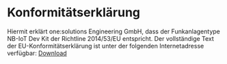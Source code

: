 # Konformitätserklärung

Hiermit erklärt one:solutions Engineering GmbH, dass der Funkanlagentype NB-IoT Dev Kit der Richtline 2014/53/EU entspricht. 
Der vollständige Text der EU-Konformitätserklärung ist unter der folgenden Internetadresse verfügbar: [Download]

[Download]:NBIoT-IoT-Pilot_EU-Konformitaetserklaerung.pdf